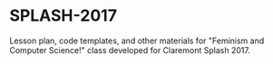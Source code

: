 # SPLASH-2017
Lesson plan, code templates, and other materials for "Feminism and Computer Science!" class developed for Claremont Splash 2017.
